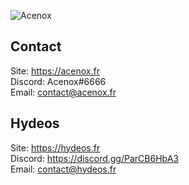 ![Acenox](https://github-readme-stats.vercel.app/api?username=Acenox&show_icons=true&theme=dracula&locale=en&count_private=true&include_all_commits=true&hide=prs,contribs)

## Contact

Site: https://acenox.fr <br>
Discord: Acenox#6666 <br>
Email: [contact@acenox.fr](mailto:contact@acenox.fr) 

## Hydeos

Site: https://hydeos.fr <br>
Discord: https://discord.gg/ParCB6HbA3 <br>
Email: [contact@hydeos.fr](mailto:contact@hydeos.fr)
